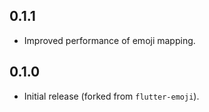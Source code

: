 ## 0.1.1

* Improved performance of emoji mapping.

## 0.1.0

* Initial release (forked from `flutter-emoji`).
